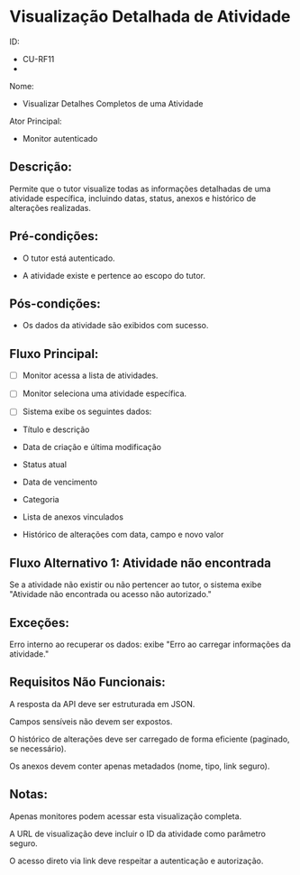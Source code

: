 # Visualização Detalhada de Atividade
ID: 
- CU-RF11
- 
Nome: 
- Visualizar Detalhes Completos de uma Atividade

Ator Principal: 
- Monitor autenticado

## Descrição:
Permite que o tutor visualize todas as informações detalhadas de uma atividade específica, incluindo datas, status, anexos e histórico de alterações realizadas.

## Pré-condições:
- O tutor está autenticado.

- A atividade existe e pertence ao escopo do tutor.

## Pós-condições:
- Os dados da atividade são exibidos com sucesso.

## Fluxo Principal:
- [ ] Monitor acessa a lista de atividades.

- [ ] Monitor seleciona uma atividade específica.

- [ ] Sistema exibe os seguintes dados:

- Título e descrição

- Data de criação e última modificação

- Status atual

- Data de vencimento

- Categoria

- Lista de anexos vinculados

- Histórico de alterações com data, campo e novo valor

## Fluxo Alternativo 1: Atividade não encontrada
Se a atividade não existir ou não pertencer ao tutor, o sistema exibe "Atividade não encontrada ou acesso não autorizado."

## Exceções:
Erro interno ao recuperar os dados: exibe "Erro ao carregar informações da atividade."

## Requisitos Não Funcionais:
A resposta da API deve ser estruturada em JSON.

Campos sensíveis não devem ser expostos.

O histórico de alterações deve ser carregado de forma eficiente (paginado, se necessário).

Os anexos devem conter apenas metadados (nome, tipo, link seguro).

## Notas:
Apenas monitores podem acessar esta visualização completa.

A URL de visualização deve incluir o ID da atividade como parâmetro seguro.

O acesso direto via link deve respeitar a autenticação e autorização.

